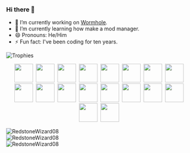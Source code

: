 ### Hi there 👋

- 🔭 I’m currently working on [Wormhole](https://github.com/RedstoneWizard08/Wormhole).
- 🌱 I’m currently learning how make a mod manager.
- 😄 Pronouns: He/Him
- ⚡ Fun fact: I've been coding for ten years.

![Trophies](https://github-profile-trophy.vercel.app/?username=RedstoneWizard08&margin-w=10&row=1&no-frame=true&no-bg=true)

<p align="center">
  <img src="https://cdn.jsdelivr.net/gh/devicons/devicon/icons/javascript/javascript-original.svg" width="50px" />&nbsp;
  <img src="https://cdn.jsdelivr.net/gh/devicons/devicon/icons/typescript/typescript-original.svg" width="50px" />&nbsp;
  <img src="https://cdn.jsdelivr.net/gh/devicons/devicon/icons/java/java-original.svg" width="50px" />&nbsp;
  <img src="https://cdn.jsdelivr.net/gh/devicons/devicon/icons/css3/css3-original.svg" width="50px" />&nbsp;
  <img src="https://cdn.jsdelivr.net/gh/devicons/devicon/icons/html5/html5-original.svg" width="50px" />&nbsp;
  <img src="https://cdn.jsdelivr.net/gh/devicons/devicon/icons/ruby/ruby-original.svg" width="50px" />&nbsp;
  <img src="https://cdn.jsdelivr.net/gh/devicons/devicon/icons/php/php-original.svg" width="50px" />&nbsp;
  <img src="https://cdn.jsdelivr.net/gh/devicons/devicon/icons/go/go-original-wordmark.svg" width="50px" />&nbsp;
  <img src="https://cdn.jsdelivr.net/gh/devicons/devicon/icons/rust/rust-original.svg" width="50px" />&nbsp;
  <img src="https://cdn.jsdelivr.net/gh/devicons/devicon/icons/nodejs/nodejs-original.svg" width="50px" />&nbsp;
  <img src="https://cdn.jsdelivr.net/gh/devicons/devicon/icons/denojs/denojs-original.svg" width="50px" />&nbsp;
  <img src="https://cdn.jsdelivr.net/gh/devicons/devicon/icons/react/react-original.svg" width="50px" />&nbsp;
  <img src="https://cdn.jsdelivr.net/gh/devicons/devicon/icons/c/c-original.svg" width="50px" />&nbsp;
  <img src="https://cdn.jsdelivr.net/gh/devicons/devicon/icons/csharp/csharp-original.svg" width="50px" />&nbsp;
  <img src="https://cdn.jsdelivr.net/gh/devicons/devicon/icons/cplusplus/cplusplus-original.svg" width="50px" />&nbsp;
  <img src="https://cdn.jsdelivr.net/gh/devicons/devicon/icons/tailwindcss/tailwindcss-original-wordmark.svg" width="50px" />&nbsp;
  <img src="https://cdn.jsdelivr.net/gh/devicons/devicon/icons/vscode/vscode-original.svg" width="50px" />&nbsp;
  <img src="https://cdn.jsdelivr.net/gh/devicons/devicon/icons/linux/linux-original.svg" width="50px" />&nbsp;
</p>

![RedstoneWizard08](https://github-readme-stats.vercel.app/api?username=RedstoneWizard08&theme=vue-dark)\
![RedstoneWizard08](https://github-readme-stats.vercel.app/api/top-langs?username=RedstoneWizard08&show_icons=true&locale=en&layout=compact&theme=vue-dark)\
![RedstoneWizard08](https://github-readme-streak-stats.herokuapp.com/?user=RedstoneWizard08&theme=vue-dark)
